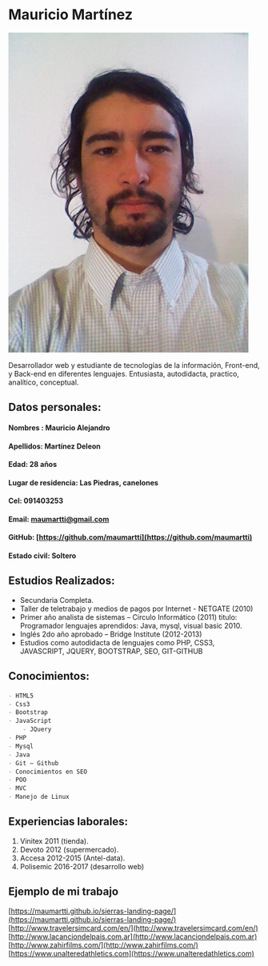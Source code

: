 # Mauricio Martínez

![](IMG_20170802_134655.jpg)

Desarrollador web y estudiante de tecnologías de la información, Front-end, y Back-end en diferentes lenguajes. 
Entusiasta, autodidacta, practico, analítico, conceptual.

## Datos personales:
#### Nombres : Mauricio Alejandro
#### Apellidos: Martínez Deleon
#### Edad: 28 años
#### Lugar de residencia: Las Piedras, canelones
#### Cel: 091403253
#### Email: maumartti@gmail.com
#### GitHub: [https://github.com/maumartti](https://github.com/maumartti)
#### Estado civil: Soltero

## Estudios Realizados:
- Secundaria Completa.
- Taller de teletrabajo y medios de pagos por Internet - NETGATE (2010)
- Primer año analista de sistemas – Circulo Informático (2011) titulo: Programador lenguajes aprendidos: Java, mysql, visual basic 2010.
- Inglés 2do año aprobado – Bridge Institute (2012-2013)
- Estudios como autodidacta de lenguajes como PHP, CSS3, JAVASCRIPT, JQUERY, BOOTSTRAP, SEO, GIT-GITHUB

## Conocimientos:
```markdown
- HTML5
- Css3
- Bootstrap
- JavaScript 
	- JQuery
- PHP
- Mysql
- Java
- Git – Github
- Conocimientos en SEO
- POO
- MVC
- Manejo de Linux
```
## Experiencias laborales:

1. Vinitex 2011 (tienda).
2. Devoto 2012 (supermercado).
3. Accesa 2012-2015 (Antel-data).
4. Polisemic 2016-2017 (desarrollo web)

## Ejemplo de mi trabajo
[https://maumartti.github.io/sierras-landing-page/](https://maumartti.github.io/sierras-landing-page/)
[http://www.travelersimcard.com/en/](http://www.travelersimcard.com/en/)
[http://www.lacanciondelpais.com.ar](http://www.lacanciondelpais.com.ar)
[http://www.zahirfilms.com/](http://www.zahirfilms.com/)
[https://www.unalteredathletics.com](https://www.unalteredathletics.com)
